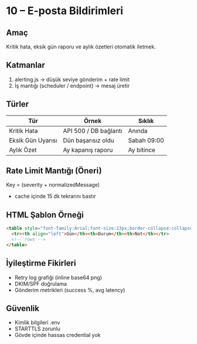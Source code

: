 # 10 – E-posta Bildirimleri

## Amaç
Kritik hata, eksik gün raporu ve aylık özetleri otomatik iletmek.

## Katmanlar
1. alerting.js → düşük seviye gönderim + rate limit
2. İş mantığı (scheduler / endpoint) → mesaj üretir

## Türler
| Tür | Örnek | Sıklık |
|-----|-------|--------|
| Kritik Hata | API 500 / DB bağlantı | Anında |
| Eksik Gün Uyarısı | Dün başarısız oldu | Sabah 09:00 |
| Aylık Özet | Ay kapanış raporu | Ay bitince |

## Rate Limit Mantığı (Öneri)
Key = (severity + normalizedMessage)
- cache içinde 15 dk tekrarını bastır

## HTML Şablon Örneği
```html
<table style="font-family:Arial;font-size:13px;border-collapse:collapse">
  <tr><th align="left">Gün</th><th>Durum</th><th>Not</th></tr>
  <!-- rows -->
</table>
```

## İyileştirme Fikirleri
- Retry log grafiği (inline base64 png)
- DKIM/SPF doğrulama
- Gönderim metrikleri (success %, avg latency)

## Güvenlik
- Kimlik bilgileri .env
- STARTTLS zorunlu
- Gövde içinde hassas credential yok

